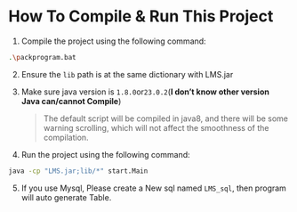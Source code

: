 # How To Compile & Run This Project

1. Compile the project using the following command:

```bash
.\packprogram.bat
```

> 
>

2. Ensure the `lib` path is at the same dictionary with LMS.jar
3. Make sure java version is `1.8.0`or`23.0.2`(**I don’t know other version Java can/cannot Compile**)

   > The default script will be compiled in java8, and there will be some warning scrolling, which will not affect the smoothness of the compilation.
4. Run the project using the following command:

```bash
java -cp "LMS.jar;lib/*" start.Main
```

5. If you use Mysql, Please create a New sql named `LMS_sql`, then program will auto generate Table.
